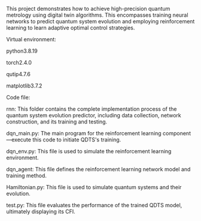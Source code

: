 This project demonstrates how to achieve high-precision quantum metrology using digital twin algorithms. This encompasses training neural networks to predict quantum system evolution and employing reinforcement learning to learn adaptive optimal control strategies.

Virtual environment:

python3.8.19

torch2.4.0

qutip4.7.6

matplotlib3.7.2

Code file:

rnn: This folder contains the complete implementation process of the quantum system evolution predictor, including data collection, network construction, and its training and testing.

dqn_main.py: The main program for the reinforcement learning component—execute this code to initiate QDTS's training.

dqn_env.py: This file is used to simulate the reinforcement learning environment.

dqn_agent: This file defines the reinforcement learning network model and training method.

Hamiltonian.py: This file is used to simulate quantum systems and their evolution.

test.py: This file evaluates the performance of the trained QDTS model, ultimately displaying its CFI.
